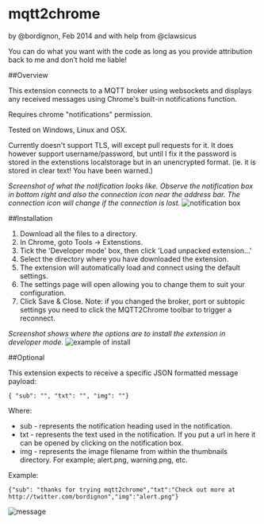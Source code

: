mqtt2chrome
===========

by @bordignon, Feb 2014 and with help from @clawsicus

You can do what you want with the code as long as you provide attribution back to me and don’t hold me liable!

##Overview

This extension connects to a MQTT broker using websockets and displays any received messages using Chrome's built-in notifications function.

Requires chrome "notifications" permission.

Tested on Windows, Linux and OSX.

Currently doesn't support TLS, will except pull requests for it. It does however support username/password, but until I fix it the password is stored in the extenstions localstorage but in an unencrypted format. (ie. it is stored in clear text! You have been warned.)

*Screenshot of what the notification looks like. Observe the notification box in bottom right and also the connection icon near the address bar. The connection icon will change if the connection is lost.*
![notification box](https://raw.github.com/matbor/mqtt2chrome/master/screenshots/message%20recieved.png)


##Installation

1. Download all the files to a directory.
2. In Chrome, goto Tools -> Extenstions.
3. Tick the 'Developer mode' box, then click 'Load unpacked extension...'
4. Select the directory where you have downloaded the extension.
5. The extension will automatically load and connect using the default settings.
6. The settings page will open allowing you to change them to suit your configuration.
7. Click Save & Close. Note: if you changed the broker, port or subtopic settings you need to click the MQTT2Chrome toolbar to trigger a reconnect.

*Screenshot shows where the options are to install the extension in developer mode.*
![example of install](https://raw.github.com/matbor/mqtt2chrome/master/screenshots/howto%20load.png)


##Optional

This extension expects to receive a specific JSON formatted message payload:

    { "sub": "", "txt": "", "img": ""}

Where:

  * sub - represents the notification heading used in the notification.
  * txt - represents the text used in the notification. If you put a url in here it can be opened by clicking on the notification box.
  * img - represents the image filename from within the thumbnails directory. For example; alert.png, warning.png, etc.

Example:

    {"sub": "thanks for trying mqtt2chrome","txt":"Check out more at http://twitter.com/bordignon","img":"alert.png"}

![message](https://raw.github.com/matbor/mqtt2chrome/master/screenshots/message.png)

